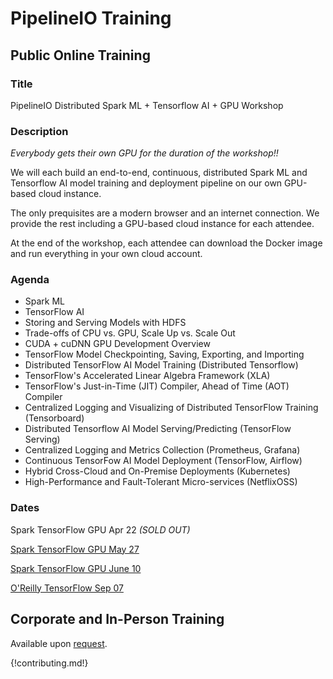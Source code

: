 # PipelineIO Training
## Public Online Training 
### Title
PipelineIO Distributed Spark ML + Tensorflow AI + GPU Workshop

### Description
_Everybody gets their own GPU for the duration of the workshop!!_

We will each build an end-to-end, continuous, distributed Spark ML and Tensorflow AI model training and deployment pipeline on our own GPU-based cloud instance.

The only prequisites are a modern browser and an internet connection. We provide the rest including a GPU-based cloud instance for each attendee.

At the end of the workshop, each attendee can download the Docker image and run everything in your own cloud account.

### Agenda
* Spark ML
* TensorFlow AI
* Storing and Serving Models with HDFS
* Trade-offs of CPU vs. GPU, Scale Up vs. Scale Out
* CUDA + cuDNN GPU Development Overview
* TensorFlow Model Checkpointing, Saving, Exporting, and Importing
* Distributed TensorFlow AI Model Training (Distributed Tensorflow)
* TensorFlow's Accelerated Linear Algebra Framework (XLA)
* TensorFlow's Just-in-Time (JIT) Compiler, Ahead of Time (AOT) Compiler
* Centralized Logging and Visualizing of Distributed TensorFlow Training (Tensorboard)
* Distributed Tensorflow AI Model Serving/Predicting (TensorFlow Serving)
* Centralized Logging and Metrics Collection (Prometheus, Grafana)
* Continuous TensorFow AI Model Deployment (TensorFlow, Airflow)
* Hybrid Cross-Cloud and On-Premise Deployments (Kubernetes)
* High-Performance and Fault-Tolerant Micro-services (NetflixOSS)

### Dates
Spark TensorFlow GPU Apr 22 _(SOLD OUT)_

[Spark TensorFlow GPU May 27](https://www.eventbrite.com/e/pipelineio-distributed-spark-ml-tensorflow-ai-gpu-workshop-tickets-33853114577?discount=ADVANCEDTENSORFLOW20)

[Spark TensorFlow GPU June 10](https://www.eventbrite.com/e/pipelineio-distributed-spark-ml-tensorflow-ai-gpu-workshop-tickets-33971332169?discount=ADVANCEDTENSORFLOW20)

[O'Reilly TensorFlow Sep 07](https://www.safaribooksonline.com/live-training/courses/high-performance-tensorflow-in-production/0636920082859/)

## Corporate and In-Person Training
Available upon [request](mailto:help@pipeline.io).

{!contributing.md!}
